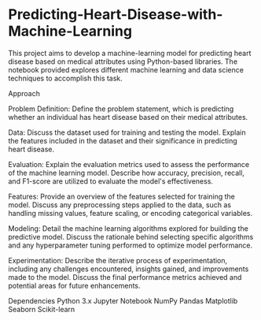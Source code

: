 # Predicting-Heart-Disease-with-Machine-Learning
This project aims to develop a machine-learning model for predicting heart disease based on medical attributes using Python-based libraries. The notebook provided explores different machine learning and data science techniques to accomplish this task.


Approach

Problem Definition: Define the problem statement, which is predicting whether an individual has heart disease based on their medical attributes.

Data: Discuss the dataset used for training and testing the model. Explain the features included in the dataset and their significance in predicting heart disease.

Evaluation: Explain the evaluation metrics used to assess the performance of the machine learning model. Describe how accuracy, precision, recall, and F1-score are utilized to evaluate the model's effectiveness.

Features: Provide an overview of the features selected for training the model. Discuss any preprocessing steps applied to the data, such as handling missing values, feature scaling, or encoding categorical variables.

Modeling: Detail the machine learning algorithms explored for building the predictive model. Discuss the rationale behind selecting specific algorithms and any hyperparameter tuning performed to optimize model performance.

Experimentation: Describe the iterative process of experimentation, including any challenges encountered, insights gained, and improvements made to the model. Discuss the final performance metrics achieved and potential areas for future enhancements.

Dependencies
Python 3.x
Jupyter Notebook
NumPy
Pandas
Matplotlib
Seaborn
Scikit-learn
